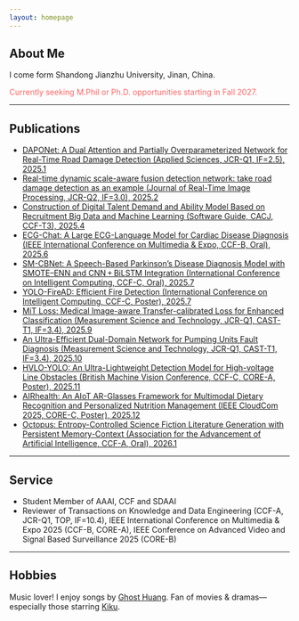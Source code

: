 ```yaml
---
layout: homepage
---
```


## About Me 

I come form Shandong Jianzhu University, Jinan, China.

<span style="color:#FF6666">Currently seeking M.Phil or Ph.D. opportunities starting in Fall 2027.</span>  

---

## Publications  

- [DAPONet: A Dual Attention and Partially Overparameterized Network for Real-Time Road Damage Detection (Applied Sciences, JCR-Q1, IF=2.5), 2025.1](https://www.mdpi.com/2076-3417/15/3/1470)
- [Real-time dynamic scale-aware fusion detection network: take road damage detection as an example (Journal of Real-Time Image Processing, JCR-Q2, IF=3.0), 2025.2](https://link.springer.com/article/10.1007/s11554-025-01634-w)  
- [Construction of Digital Talent Demand and Ability Model Based on Recruitment Big Data and Machine Learning (Software Guide, CACJ, CCF-T3), 2025.4](https://www.rjdk.org.cn/zh/article/doi/10.11907/rjdk.241973/)  
- [ECG-Chat: A Large ECG-Language Model for Cardiac Disease Diagnosis (IEEE International Conference on Multimedia & Expo, CCF-B, Oral), 2025.6](https://arxiv.org/abs/2408.08849v1)
- [SM-CBNet: A Speech-Based Parkinson’s Disease Diagnosis Model with SMOTE–ENN and CNN + BiLSTM Integration (International Conference on Intelligent Computing, CCF-C, Oral), 2025.7](https://link.springer.com/chapter/10.1007/978-981-95-0030-7_4)
- [YOLO-FireAD: Efficient Fire Detection (International Conference on Intelligent Computing, CCF-C, Poster), 2025.7](http://poster-openaccess.com)
- [MiT Loss: Medical Image-aware Transfer-calibrated Loss for Enhanced Classification (Measurement Science and Technology, JCR-Q1, CAST-T1, IF=3.4), 2025.9](https://iopscience.iop.org/article/10.1088/1361-6501/ae08d8)
- [An Ultra-Efficient Dual-Domain Network for Pumping Units Fault Diagnosis (Measurement Science and Technology, JCR-Q1, CAST-T1, IF=3.4), 2025.10](https://iopscience.iop.org/article/10.1088/1361-6501/ae08d8)
- [HVLO-YOLO: An Ultra-Lightweight Detection Model for High-voltage Line Obstacles (British Machine Vision Conference, CCF-C, CORE-A, Poster), 2025.11](https://openreview.net/forum?id=2FnI6Pmx4J#discussion)
- [AIRhealth: An AIoT AR-Glasses Framework for Multimodal Dietary Recognition and Personalized Nutrition Management (IEEE CloudCom 2025, CORE-C, Poster), 2025.12](https://openreview.net/forum?id=2FnI6Pmx4J#discussion)
- [Octopus: Entropy-Controlled Science Fiction Literature Generation with Persistent Memory-Context (Association for the Advancement of Artificial Intelligence, CCF-A, Oral), 2026.1](https://openreview.net/forum?id=q7FTAFKUxj&referrer=%5BAuthor%20Console%5D(%2Fgroup%3Fid%3DAAAI.org%2F2026%2FInnovative_Applications_of_AI%2FAuthors%23your-submissions))



---

## Service 

- Student Member of AAAI, CCF and SDAAI
- Reviewer of Transactions on Knowledge and Data Engineering (CCF-A, JCR-Q1, TOP, IF=10.4), IEEE International Conference on Multimedia & Expo 2025 (CCF-B, CORE-A), IEEE Conference on Advanced Video and Signal Based Surveillance 2025 (CORE-B)

---

## Hobbies

Music lover! I enjoy songs by [Ghost Huang](https://m.weibo.cn/u/5043186742). Fan of movies & dramas—especially those starring [Kiku](https://m.weibo.cn/u/3669102477).
